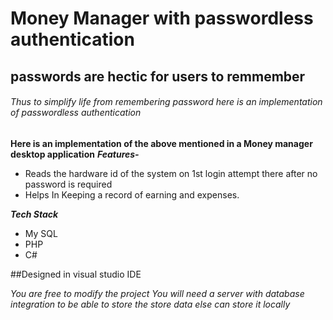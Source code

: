 # Money Manager with passwordless authentication

## passwords are hectic for users to remmember
###### Thus to simplify life from remembering password here is an implementation of passwordless authentication
**Here is an implementation of the above mentioned in a Money manager desktop application**
***Features-***
- Reads the hardware id of the system on 1st login attempt there after no password is required
- Helps In Keeping a record of earning and expenses.

***Tech Stack***
- My SQL
- PHP
- C#

##Designed in visual studio IDE

*You are free to modify the project*
*You will need a server with database integration to be able to store the store data*
*else can store it locally*
